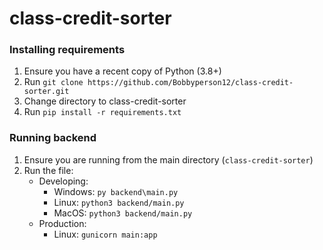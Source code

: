 # class-credit-sorter

### Installing requirements
1. Ensure you have a recent copy of Python (3.8+)
2. Run `git clone https://github.com/Bobbyperson12/class-credit-sorter.git`
3. Change directory to class-credit-sorter
4. Run `pip install -r requirements.txt`

### Running backend
1. Ensure you are running from the main directory (`class-credit-sorter`)
2. Run the file:
   - Developing:
      - Windows: `py backend\main.py`
      - Linux: `python3 backend/main.py`
      - MacOS: `python3 backend/main.py`
   - Production:
      - Linux: `gunicorn main:app`